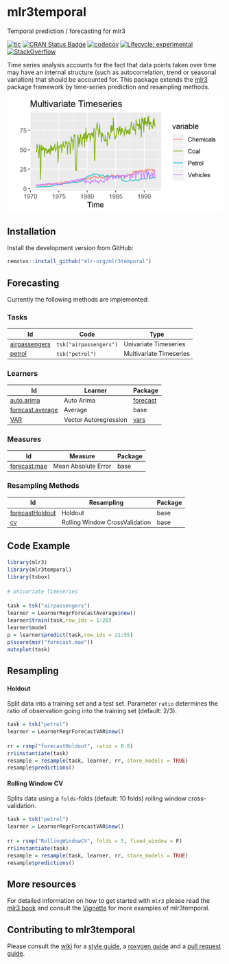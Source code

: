 
# mlr3temporal

Temporal prediction / forecasting for mlr3

<!-- badges: start -->

[![tic](https://github.com/mlr-org/mlr3temporal/workflows/tic/badge.svg?branch=main)](https://github.com/mlr-org/mlr3temporal/actions)
[![CRAN Status
Badge](https://www.r-pkg.org/badges/version-ago/mlr3temporal)](https://cran.r-project.org/package=mlr3temporal)
[![codecov](https://codecov.io/gh/mlr-org/mlr3temporal/branch/master/graph/badge.svg)](https://codecov.io/gh/mlr-org/mlr3temporal)
[![Lifecycle:
experimental](https://img.shields.io/badge/lifecycle-experimental-orange.svg)](https://lifecycle.r-lib.org/articles/stages.html#experimental)
[![StackOverflow](https://img.shields.io/badge/stackoverflow-mlr3-orange.svg)](https://stackoverflow.com/questions/tagged/mlr3)
<!-- badges: end -->

Time series analysis accounts for the fact that data points taken over
time may have an internal structure (such as autocorrelation, trend or
seasonal variation) that should be accounted for. This package extends
the [mlr3](https://github.com/mlr-org/mlr3) package framework by
time-series prediction and resampling methods.

<img src="man/figures/multi_timeseries.png" width="1318" />

## Installation

Install the development version from GitHub:

``` r
remotes::install_github("mlr-org/mlr3temporal")
```

## Forecasting

Currently the following methods are implemented:

### Tasks

| Id                                                                                       | Code                   | Type                    |
|------------------------------------------------------------------------------------------|------------------------|-------------------------|
| [airpassengers](https://mlr3temporal.mlr-org.com/reference/mlr_tasks_airpassengers.html) | `tsk("airpassengers")` | Univariate Timeseries   |
| [petrol](https://mlr3temporal.mlr-org.com/reference/mlr_tasks_petrol.html)               | `tsk("petrol")`        | Multivariate Timeseries |

### Learners

| Id                                                                                            | Learner               | Package                                                 |
|-----------------------------------------------------------------------------------------------|-----------------------|---------------------------------------------------------|
| [auto.arima](https://mlr3temporal.mlr-org.com/reference/mlr_learners_regr.AutoArima.html)     | Auto Arima            | [forecast](https://cran.r-project.org/package=forecast) |
| [forecast.average](https://mlr3temporal.mlr-org.com/reference/mlr_learners_regr.Average.html) | Average               | base                                                    |
| [VAR](https://mlr3temporal.mlr-org.com/reference/mlr_learners_regr.VAR.html)                  | Vector Autoregression | [vars](https://cran.r-project.org/package=vars)         |

### Measures

| Id                                                                                        | Measure             | Package |
|-------------------------------------------------------------------------------------------|---------------------|---------|
| [forecast.mae](https://mlr3temporal.mlr-org.com/reference/mlr_measures_forecast.mae.html) | Mean Absolute Error | base    |

### Resampling Methods

| Id                                                                                                 | Resampling                     | Package |
|----------------------------------------------------------------------------------------------------|--------------------------------|---------|
| [forecastHoldout](https://mlr3temporal.mlr-org.com/reference/mlr_resamplings_forecastHoldout.html) | Holdout                        | base    |
| [cv](https://mlr3temporal.mlr-org.com/reference/mlr_resamplings_RollingWindowCV.html)              | Rolling Window CrossValidation | base    |

## Code Example

``` r
library(mlr3)
library(mlr3temporal)
library(tsbox)

# Univariate Timeseries

task = tsk("airpassengers")
learner = LearnerRegrForecastAverage$new()
learner$train(task,row_ids = 1:20)
learner$model
p = learner$predict(task,row_ids = 21:55)
p$score(msr("forecast.mae"))
autoplot(task)
```

## Resampling

#### Holdout

Split data into a training set and a test set. Parameter `ratio`
determines the ratio of observation going into the training set
(default: 2/3).

``` r
task = tsk("petrol")
learner = LearnerRegrForecastVAR$new()

rr = rsmp("forecastHoldout", ratio = 0.8)
rr$instantiate(task)
resample = resample(task, learner, rr, store_models = TRUE)
resample$predictions()
```

#### Rolling Window CV

Splits data using a `folds`-folds (default: 10 folds) rolling window
cross-validation.

``` r
task = tsk("petrol")
learner = LearnerRegrForecastVAR$new()

rr = rsmp("RollingWindowCV", folds = 5, fixed_window = F)
rr$instantiate(task)
resample = resample(task, learner, rr, store_models = TRUE)
resample$predictions()
```

## More resources

For detailed information on how to get started with `mlr3` please read
the [mlr3 book](https://mlr3book.mlr-org.com/) and consult the
[Vignette](https://mlr3temporal.mlr-org.com/articles/vignettes.html) for
more examples of mlr3temporal.

## Contributing to mlr3temporal

Please consult the [wiki](https://github.com/mlr-org/mlr3/wiki/) for a
[style guide](https://github.com/mlr-org/mlr3/wiki/Style-Guide), a
[roxygen guide](https://github.com/mlr-org/mlr3/wiki/Roxygen-Guide) and
a [pull request
guide](https://github.com/mlr-org/mlr3/wiki/PR-Guidelines).
